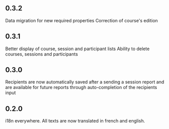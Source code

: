 ## 0.3.2

Data migration for new required properties
Correction of course's edition

## 0.3.1

Better display of course, session and participant lists
Ability to delete courses, sessions and participants

## 0.3.0

Recipients are now automatically saved after a sending a session report and are
available for future reports through auto-completion of the recipients input

## 0.2.0

i18n everywhere. All texts are now translated in french and english.

